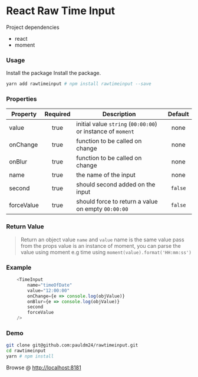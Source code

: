 # React Raw Time Input

Project dependencies

* react
* moment

### Usage
Install the package
Install the package.
```bash
yarn add rawtimeinput # npm install rawtimeinput --save
```

### Properties

| Property     | Required | Description                                                      | Default |
| ------------ |:--------:| ---------------------------------------------------------------- |:-------:|
| value        | true     | initial value `string` (`00:00:00`) or instance of `moment`      | none    |
| onChange     | true     | function to be called on change                                  | none    |
| onBlur       | true     | function to be called on change                                  | none    |
| name         | true     | the name of the input                                            | none    |
| second       | true     | should second added on the input                                 | `false` |
| forceValue   | true     | should force to return a value on empty `00:00:00`               | `false` |

### Return Value

> Return an object value
> `name` and `value`
> name is the same value pass from the props
> value is an instance of moment, you can parse the value using moment e.g time using `moment(value).format('HH:mm:ss')`

### Example
```javascript
    <TimeInput
        name="timeOfDate"
        value="12:00:00"
        onChange={e => console.log(objValue)}
        onBlur={e => console.log(objValue)}
        second
        forceValue
    />
```

### Demo

```bash
git clone git@github.com:pauldm24/rawtimeinput.git
cd rawtimeinput
yarn # npm install

```

Browse @ [http://localhost:8181](http://localhost:8181 "Open")